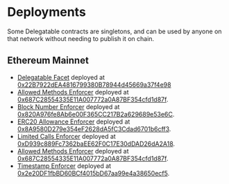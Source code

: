 # Deployments

Some Delegatable contracts are singletons, and can be used by anyone on that network without needing to publish it on chain.

## Ethereum Mainnet

- [Delegatable Facet](../contracts/diamond/) deployed at [0x22B7922dEA4816799380B78944d45669a37f4e98](https://etherscan.io/address/0x22b7922dea4816799380b78944d45669a37f4e98)
- [Allowed Methods Enforcer](../contracts/enforcers/AllowedMethodsEnforcer.sol) deployed at [0x687C28554335E11A007772a0A87BF354cfd1d87f](https://etherscan.io/address/0x687C28554335E11A007772a0A87BF354cfd1d87f).
- [Block Number Enforcer](../contracts/enforcers/BlockNumberEnforcer.sol) deployed at [0x820A976fe8Ab6e00F365CC217B2a629689e53e6C](https://etherscan.io/address/0x820A976fe8Ab6e00F365CC217B2a629689e53e6C).
- [ERC20 Allowance Enforcer](../contracts/enforcers/ERC20AllowanceEnforcer.sol) deployed at [0x8A9580D279e354eF2628dA5fC3Cdad6701b6cff3](https://etherscan.io/address/0x8A9580D279e354eF2628dA5fC3Cdad6701b6cff3).
- [Limited Calls Enforcer](../contracts/enforcers/LimitedCallsEnforcer.sol) deployed at [0xD939c889Fc7362baEE62F0C17E30dDAD26dA2A18](https://etherscan.io/address/0xD939c889Fc7362baEE62F0C17E30dDAD26dA2A18).
- [Allowed Methods Enforcer](../contracts/enforcers/AllowedMethodsEnforcer.sol) deployed at [0x687C28554335E11A007772a0A87BF354cfd1d87f](https://etherscan.io/address/0x687C28554335E11A007772a0A87BF354cfd1d87f).
- [Timestamp Enforcer](../contracts/enforcers/TimestampEnforcer.sol) deployed at [0x2e20DF1fbBD60BCf4015bD67aa99e4a38650ecf5](https://etherscan.io/address/0x2e20DF1fbBD60BCf4015bD67aa99e4a38650ecf5).
